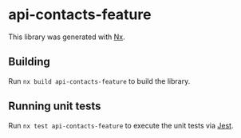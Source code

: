 # api-contacts-feature

This library was generated with [Nx](https://nx.dev).

## Building

Run `nx build api-contacts-feature` to build the library.

## Running unit tests

Run `nx test api-contacts-feature` to execute the unit tests via [Jest](https://jestjs.io).
